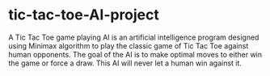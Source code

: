 # tic-tac-toe-AI-project
A Tic Tac Toe game playing AI is an artificial intelligence program designed using Minimax algorithm to play the classic game of Tic Tac Toe against human opponents. The goal of the AI is to make optimal moves to either win the game or force a draw. This AI will never let a human win against it.
